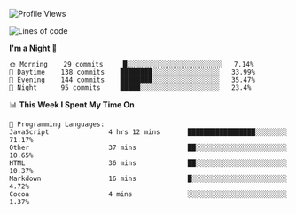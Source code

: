 <!--START_SECTION:waka-->
![Profile Views](http://img.shields.io/badge/Profile%20Views-50-blue)

![Lines of code](https://img.shields.io/badge/From%20Hello%20World%20I%27ve%20Written-150849%20lines%20of%20code-blue)

**I'm a Night 🦉** 

```text
🌞 Morning    29 commits     █░░░░░░░░░░░░░░░░░░░░░░░░   7.14% 
🌆 Daytime    138 commits    ████████░░░░░░░░░░░░░░░░░   33.99% 
🌃 Evening    144 commits    ████████░░░░░░░░░░░░░░░░░   35.47% 
🌙 Night      95 commits     █████░░░░░░░░░░░░░░░░░░░░   23.4%

```


📊 **This Week I Spent My Time On** 

```text
💬 Programming Languages: 
JavaScript               4 hrs 12 mins       █████████████████░░░░░░░░   71.17% 
Other                    37 mins             ██░░░░░░░░░░░░░░░░░░░░░░░   10.65% 
HTML                     36 mins             ██░░░░░░░░░░░░░░░░░░░░░░░   10.37% 
Markdown                 16 mins             █░░░░░░░░░░░░░░░░░░░░░░░░   4.72% 
Cocoa                    4 mins              ░░░░░░░░░░░░░░░░░░░░░░░░░   1.37%

```


<!--END_SECTION:waka-->
